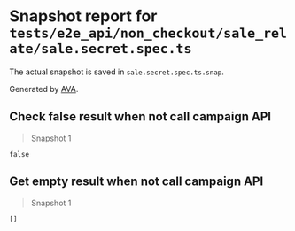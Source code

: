 # Snapshot report for `tests/e2e_api/non_checkout/sale_relate/sale.secret.spec.ts`

The actual snapshot is saved in `sale.secret.spec.ts.snap`.

Generated by [AVA](https://ava.li).

## Check false result when not call campaign API

> Snapshot 1

    false

## Get empty result when not call campaign API

> Snapshot 1

    []

